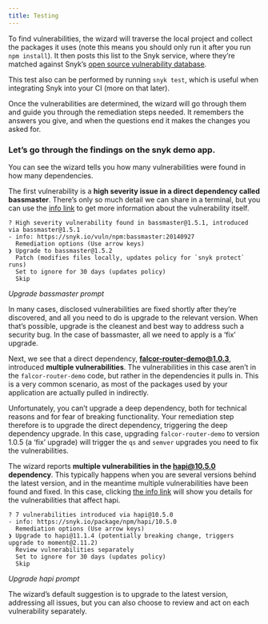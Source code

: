```yaml
---
title: Testing
---
```


To find vulnerabilities, the wizard will traverse the local project and collect the packages it uses (note this means you should only run it after you run `npm install`). It then posts this list to the Snyk service, where they’re matched against Snyk’s [open source vulnerability database](https://github.com/Snyk/vulndb).

This test also can be performed by running `snyk test`, which is useful when integrating Snyk into your CI (more on that later).

Once the vulnerabilities are determined, the wizard will go through them and guide you through the remediation steps needed. It remembers the answers you give, and when the questions end it makes the changes you asked for.

### Let’s go through the findings on the snyk demo app.

You can see the wizard tells you how many vulnerabilities were found in how many dependencies.

The first vulnerability is a **high severity issue in a direct dependency called bassmaster**. There’s only so much detail we can share in a terminal, but you can use the [info link](https://snyk.io/vuln/npm:bassmaster:20140927) to get more information about the vulnerability itself.

```
? High severity vulnerability found in bassmaster@1.5.1, introduced via bassmaster@1.5.1
- info: https://snyk.io/vuln/npm:bassmaster:20140927
  Remediation options (Use arrow keys)
❯ Upgrade to bassmaster@1.5.2
  Patch (modifies files locally, updates policy for `snyk protect` runs)
  Set to ignore for 30 days (updates policy)
  Skip
```
_Upgrade bassmaster prompt_

In many cases, disclosed vulnerabilities are fixed shortly after they’re discovered, and all you need to do is upgrade to the relevant version. When that’s possible, upgrade is the cleanest and best way to address such a security bug. In the case of bassmaster, all we need to apply is a ‘fix’ upgrade.

Next, we see that a direct dependency, **falcor-router-demo@1.0.3**, introduced **multiple vulnerabilities**. The vulnerabilities in this case aren’t in the `falcor-router-demo` code, but rather in the dependencies it pulls in. This is a very common scenario, as most of the packages used by your application are actually pulled in indirectly.

Unfortunately, you can’t upgrade a deep dependency, both for technical reasons and for fear of breaking functionality. Your remediation step therefore is to upgrade the direct dependency, triggering the deep dependency upgrade. In this case, upgrading `falcor-router-demo` to version 1.0.5 (a ‘fix’ upgrade) will trigger the `qs` and `semver` upgrades you need to fix the vulnerabilities.

The wizard reports **multiple vulnerabilities in the hapi@10.5.0 dependency**. This typically happens when you are several versions behind the latest version, and in the meantime multiple vulnerabilities have been found and fixed. In this case, clicking [the info link](https://snyk.io/test/npm/hapi/10.5.0) will show you details for the vulnerabilities that affect hapi.

```
? 7 vulnerabilities introduced via hapi@10.5.0
- info: https://snyk.io/package/npm/hapi/10.5.0
  Remediation options (Use arrow keys)
❯ Upgrade to hapi@11.1.4 (potentially breaking change, triggers upgrade to moment@2.11.2)
  Review vulnerabilities separately
  Set to ignore for 30 days (updates policy)
  Skip
```
_Upgrade hapi prompt_

The wizard’s default suggestion is to upgrade to the latest version, addressing all issues, but you can also choose to review and act on each vulnerability separately.
